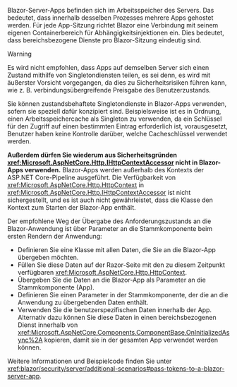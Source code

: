 Blazor-Server-Apps befinden sich im Arbeitsspeicher des Servers. Das bedeutet, dass innerhalb desselben Prozesses mehrere Apps gehostet werden. Für jede App-Sitzung richtet Blazor eine Verbindung mit seinem eigenen Containerbereich für Abhängigkeitsinjektionen ein. Dies bedeutet, dass bereichsbezogene Dienste pro Blazor-Sitzung eindeutig sind.

> [!WARNING]
> Es wird nicht empfohlen, dass Apps auf demselben Server sich einen Zustand mithilfe von Singletondiensten teilen, es sei denn, es wird mit äußerster Vorsicht vorgegangen, da dies zu Sicherheitsrisiken führen kann, wie z. B. verbindungsübergreifende Preisgabe des Benutzerzustands.

Sie können zustandsbehaftete Singletondienste in Blazor-Apps verwenden, sofern sie speziell dafür konzipiert sind. Beispielsweise ist es in Ordnung, einen Arbeitsspeichercache als Singleton zu verwenden, da ein Schlüssel für den Zugriff auf einen bestimmten Eintrag erforderlich ist, vorausgesetzt, Benutzer haben keine Kontrolle darüber, welche Cacheschlüssel verwendet werden.

**Außerdem dürfen Sie wiederum aus Sicherheitsgründen <xref:Microsoft.AspNetCore.Http.IHttpContextAccessor> nicht in Blazor-Apps verwenden.** Blazor-Apps werden außerhalb des Kontexts der ASP.NET Core-Pipeline ausgeführt. Die Verfügbarkeit von <xref:Microsoft.AspNetCore.Http.HttpContext> in <xref:Microsoft.AspNetCore.Http.IHttpContextAccessor> ist nicht sichergestellt, und es ist auch nicht gewährleistet, dass die Klasse den Kontext zum Starten der Blazor-App enthält.

Der empfohlene Weg der Übergabe des Anforderungszustands an die Blazor-Anwendung ist über Parameter an die Stammkomponente beim ersten Rendern der Anwendung:

* Definieren Sie eine Klasse mit allen Daten, die Sie an die Blazor-App übergeben möchten.
* Füllen Sie diese Daten auf der Razor-Seite mit den zu diesem Zeitpunkt verfügbaren <xref:Microsoft.AspNetCore.Http.HttpContext>.
* Übergeben Sie die Daten an die Blazor-App als Parameter an die Stammkomponente (App).
* Definieren Sie einen Parameter in der Stammkomponente, der die an die Anwendung zu übergebenden Daten enthält.
* Verwenden Sie die benutzerspezifischen Daten innerhalb der App. Alternativ dazu können Sie diese Daten in einen bereichsbezogenen Dienst innerhalb von <xref:Microsoft.AspNetCore.Components.ComponentBase.OnInitializedAsync%2A> kopieren, damit sie in der gesamten App verwendet werden können.

Weitere Informationen und Beispielcode finden Sie unter <xref:blazor/security/server/additional-scenarios#pass-tokens-to-a-blazor-server-app>.
